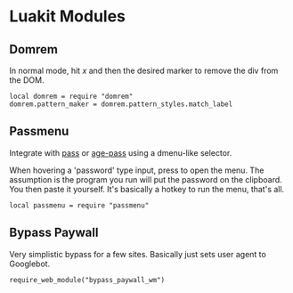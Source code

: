 # Luakit Modules

## Domrem

In normal mode, hit *x* and then the desired marker to remove the div from the
DOM.

```
local domrem = require "domrem"
domrem.pattern_maker = domrem.pattern_styles.match_label
```

## Passmenu

Integrate with [pass](https://passwordstore.org) or
[age-pass](https://github.com/howeyc/age-pass) using a dmenu-like selector.

When hovering a 'password' type input, press <Ctrl-p> to open the menu. The 
assumption is the program you run will put the password on the clipboard. You
then paste it yourself. It's basically a hotkey to run the menu, that's all.

```
local passmenu = require "passmenu"
```

## Bypass Paywall

Very simplistic bypass for a few sites. Basically just sets user agent to
Googlebot.

```
require_web_module("bypass_paywall_wm")
```

